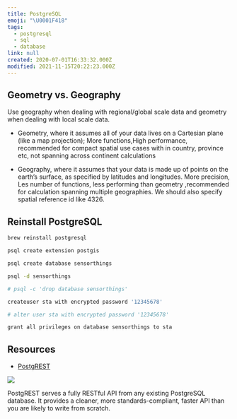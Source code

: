 ```yaml
---
title: PostgreSQL
emoji: "\U0001F418"
tags:
  - postgresql
  - sql
  - database
link: null
created: 2020-07-01T16:33:32.000Z
modified: 2021-11-15T20:22:23.000Z
---
```


## Geometry vs. Geography

Use geography when dealing with regional/global scale data and geometry when dealing with local scale data.

- Geometry, where it assumes all of your data lives on a Cartesian plane (like a map projection); More functions,High performance, recommended for compact spatial use cases with in country, province etc, not spanning across continent calculations

- Geography, where it assumes that your data is made up of points on the earth’s surface, as specified by latitudes and longitudes. More precision, Les number of functions, less performing than geometry ,recommended for calculation spanning multiple geographies. We should also specify spatial reference id like 4326.

## Reinstall PostgreSQL

```sh
brew reinstall postgresql
```

```sh
psql create extension postgis

psql create database sensorthings

psql -d sensorthings

# psql -c 'drop database sensorthings'

createuser sta with encrypted password '12345678'

# alter user sta with encrypted password '12345678'

grant all privileges on database sensorthings to sta
```

## Resources

- [PostgREST](https://github.com/PostgREST/postgrest)

![](https://github.com/PostgREST/postgrest/blob/master/static/bigger-logo.png)

PostgREST serves a fully RESTful API from any existing PostgreSQL database. It provides a cleaner, more standards-compliant, faster API than you are likely to write from scratch.
